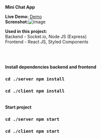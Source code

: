 **Mini Chat App**

**Live Demo:** [Demo](https://mini-chatapp.onrender.com) <br/> 
**Screnshot:**![image](https://github.com/asim-iskandarli/mini-chatapp/blob/main/screenshot.gif)

**Used in this project:** <br/> 
Backend - Socket.io, Node JS (Express) <br/> 
Frontend - React JS, Styled Components <br/><br/><br/><br/> 

**Install dependencies backend and frontend** <br/> 
### `cd ./server npm install`
### `cd ./client npm install` <br/><br/> 

**Start project** <br/> 
### `cd ./server npm start`
### `cd ./client npm start`
